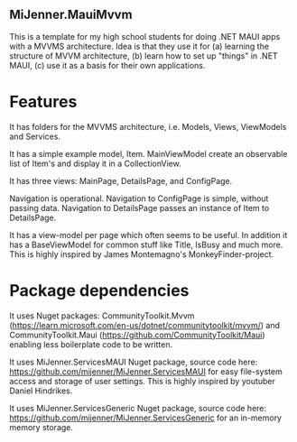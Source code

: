 ## MiJenner.MauiMvvm 
This is a template for my high school students for doing .NET MAUI apps with a MVVMS architecture. Idea is that they use it for
(a) learning the structure of MVVM architecture, (b) learn how to set up "things" in .NET MAUI, (c) use it as a basis for their own applications. 

# Features 
It has folders for the MVVMS architecture, i.e. Models, Views, ViewModels and Services. 

It has a simple example model, Item. MainViewModel create an observable list of Item's and display it in a CollectionView. 

It has three views: MainPage, DetailsPage, and ConfigPage. 

Navigation is operational. Navigation to ConfigPage is simple, without passing data. Navigation to DetailsPage passes an instance of Item to DetailsPage. 

It has a view-model per page which often seems to be useful. In addition it has a BaseViewModel for common stuff like Title, IsBusy and much more. This is highly inspired by James Montemagno's MonkeyFinder-project. 

# Package dependencies 
It uses Nuget packages: CommunityToolkit.Mvvm (https://learn.microsoft.com/en-us/dotnet/communitytoolkit/mvvm/) and CommunityToolkit.Maui (https://github.com/CommunityToolkit/Maui) enabling less boilerplate code to be written. 

It uses MiJenner.ServicesMAUI Nuget package, source code here: https://github.com/mijenner/MiJenner.ServicesMAUI for easy file-system access 
and storage of user settings. This is highly inspired by youtuber Daniel Hindrikes. 

It uses MiJenner.ServicesGeneric Nuget package, source code here: https://github.com/mijenner/MiJenner.ServicesGeneric for an in-memory memory storage. 
